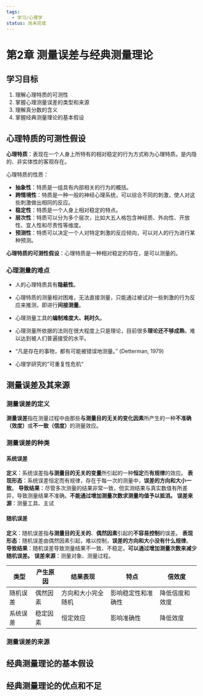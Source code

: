 ```yaml
---
tags:
  - 学习/心理学
status: 尚未完成
---
```

# 第2章 测量误差与经典测量理论

## 学习目标

1. 理解心理特质的可测性
2. 掌握心理测量误差的类型和来源
3. 理解真分数的含义
4. 掌握经典测量理论的基本假设

## 心理特质的可测性假设

**心理特质**：表现在一个人身上所特有的相对稳定的行为方式称为心理特质。是内隐的、非实体性的客观存在。

心理特质的性质：
 - **抽象性**：特质是一组具有内部相关的行为的概括。
 - **跨情境性**：特质是一种一般的神经心理系统，可以综合不同的刺激，使人对这些刺激做出相同的反应。
 - **稳定性**：特质是一个人身上相对稳定的特点。
 - **层次性**：特质可以分为多个层次，比如大五人格包含神经质、外向性、开放性、宜人性和尽责性等维度。
 - **预测性**：特质可以决定一个人对特定刺激的反应倾向，可以对人的行为进行某种预测。

**心理特质的可测性假设**：心理特质是一种相对稳定的存在，是可以测量的。

### 心理测量的难点

 - 人的心理特质具有**隐蔽性**。
 - 心理特质的测量相对困难，无法直接测量，只能通过被试对一些刺激的行为反应来推测，即进行**间接测量**。
 - 心理测量工具的**编制难度大、耗时久**。
 - 心理测量所依据的法则在很大程度上只是理论，目前很多**理论还不够成熟**，难以达到被人们普遍接受的水平。
 - “凡是存在的事物，都有可能被错误地测量。” (Detterman, 1979)

 - 心理学研究的”可重复性危机“

## 测量误差及其来源

### 测量误差的定义

**测量误差**指在测量过程中由那些**与测量目的无关的变化因素**所产生的一种**不准确（效度）**<wbr>或**不一致（信度）**<wbr>的测量效应。

### 测量误差的种类

#### 系统误差

**定义**：系统误差指**与测量目的无关的变量**所引起的一种**恒定**而**有规律**的效应。
**表现形态**：系统误差恒定而有规律，存在于每一次的测量中，**误差的方向和大小一致**。
**导致结果**：尽管多次测量的结果非常一致，但实测结果与真实数值有所差异，导致测量结果不准确。**不能通过增加测量次数求测量均值予以抵消。**
**误差来源**：测量工具、主试

#### 随机误差

**定义**：随机误差指**与测量目的无关的**、**偶然因素**引起的**不容易控制**的误差。
**表现形态**：随机误差由偶然因素引起，难以控制，**误差的方向和大小没有什么规律**。
**导致结果**：随机误差导致测量结果不一致、不稳定。**可以通过增加测量次数来减少随机误差。**
**误差来源**：测量对象、测量过程。

| 类型   | 产生原因 | 结果表现      | 特点        | 信效度     |
| ---- | ---- | --------- | --------- | ------- |
| 随机误差 | 偶然因素 | 方向和大小完全随机 | 影响稳定性和准确性 | 降低信度和效度 |
| 系统误差 | 稳定因素 | 恒定效应      | 影响准确性     | 降低效度    |

### 测量误差的来源




## 经典测量理论的基本假设

## 经典测量理论的优点和不足
